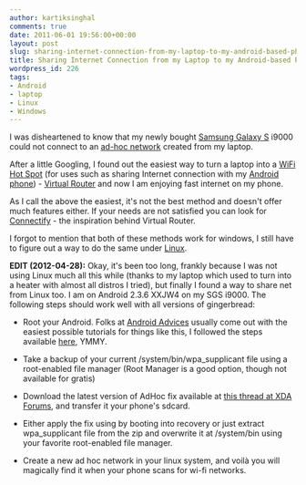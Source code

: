 ```yaml
---
author: kartiksinghal
comments: true
date: 2011-06-01 19:56:00+00:00
layout: post
slug: sharing-internet-connection-from-my-laptop-to-my-android-based-phone
title: Sharing Internet Connection from my Laptop to my Android-based Phone
wordpress_id: 226
tags:
- Android
- laptop
- Linux
- Windows
---
```


I was disheartened to know that my newly bought [Samsung Galaxy S](http://en.wikipedia.org/wiki/Samsung_Galaxy_S) i9000 could not connect to an [ad-hoc network](http://en.wikipedia.org/wiki/Wireless_ad_hoc_network) created from my laptop.

After a little Googling, I found out the easiest way to turn a laptop into a [WiFi](http://en.wikipedia.org/wiki/Wi-Fi) [Hot Spot](http://en.wikipedia.org/wiki/Hotspot_%28Wi-Fi%29) (for uses such as sharing Internet connection with my [Android phone](http://en.wikipedia.org/wiki/Android_%28operating_system%29)) - [Virtual Router](http://virtualrouter.codeplex.com/) and now I am enjoying fast internet on my phone.

As I call the above the easiest, it's not the best method and doesn't offer much features either. If your needs are not satisfied you can look for [Connectify](http://www.connectify.me/) - the inspiration behind Virtual Router.

I forgot to mention that both of these methods work for windows, I still have to figure out a way to do the same under [Linux](http://en.wikipedia.org/wiki/Linux).

**EDIT (2012-04-28):** Okay, it's been too long, frankly because I was not using Linux much all this while (thanks to my laptop which used to turn into a heater with almost all distros I tried), but finally I found a way to share net from Linux too. I am on Android 2.3.6 XXJW4 on my SGS i9000. The following steps should work well with all versions of gingerbread:



	
  * Root your Android. Folks at [Android Advices](http://androidadvices.com) usually come out with the easiest possible tutorials for things like this, I followed the steps available [here](http://androidadvices.com/root-galaxy-official-pack-xxjw4-236-firmware/), YMMY.

	
  * Take a backup of your current /system/bin/wpa_supplicant file using a root-enabled file manager (Root Manager is a good option, though not available for gratis)

	
  * Download the latest version of AdHoc fix available at [this thread at XDA Forums](http://forum.xda-developers.com/showthread.php?t=1071138), and transfer it your phone's sdcard.

	
  * Either apply the fix using by booting into recovery or just extract wpa_supplicant file from the zip and overwrite it at /system/bin using your favorite root-enabled file manager.

	
  * Create a new ad hoc network in your linux system, and voilà you will magically find it when your phone scans for wi-fi networks.


